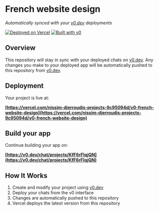 # French website design

*Automatically synced with your [v0.dev](https://v0.dev) deployments*

[![Deployed on Vercel](https://img.shields.io/badge/Deployed%20on-Vercel-black?style=for-the-badge&logo=vercel)](https://vercel.com/nissim-djerroudis-projects-9c95094d/v0-french-website-design)
[![Built with v0](https://img.shields.io/badge/Built%20with-v0.dev-black?style=for-the-badge)](https://v0.dev/chat/projects/KfF6rFIqjQN)

## Overview

This repository will stay in sync with your deployed chats on [v0.dev](https://v0.dev).
Any changes you make to your deployed app will be automatically pushed to this repository from [v0.dev](https://v0.dev).

## Deployment

Your project is live at:

**[https://vercel.com/nissim-djerroudis-projects-9c95094d/v0-french-website-design](https://vercel.com/nissim-djerroudis-projects-9c95094d/v0-french-website-design)**

## Build your app

Continue building your app on:

**[https://v0.dev/chat/projects/KfF6rFIqjQN](https://v0.dev/chat/projects/KfF6rFIqjQN)**

## How It Works

1. Create and modify your project using [v0.dev](https://v0.dev)
2. Deploy your chats from the v0 interface
3. Changes are automatically pushed to this repository
4. Vercel deploys the latest version from this repository